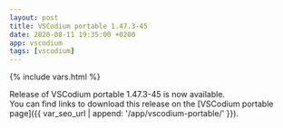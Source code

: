 ```yaml
---
layout: post
title: VSCodium portable 1.47.3-45
date: 2020-08-11 19:35:00 +0200
app: vscodium
tags: [vscodium]
---
```

{% include vars.html %}

Release of VSCodium portable 1.47.3-45 is now available.<br />
You can find links to download this release on the [VSCodium portable page]({{ var_seo_url | append: '/app/vscodium-portable/' }}).
